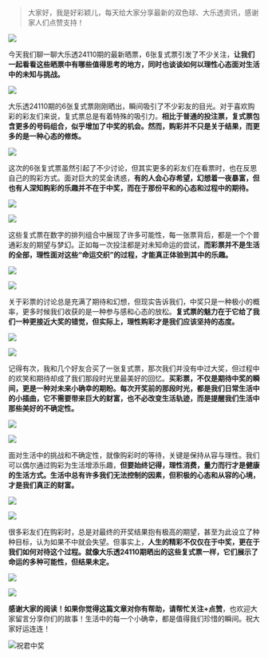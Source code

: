 > 大家好，我是好彩颖儿，每天给大家分享最新的双色球、大乐透资讯，感谢家人们点赞支持！

![](https://cdn.jsdelivr.net/gh/wangwenjie1314/PicCDN/2024-7-12/1720763627240-image.png)


今天我们聊一聊大乐透24110期的最新晒票，6张复式票引发了不少关注，**让我们一起看看这些晒票中有哪些值得思考的地方，同时也谈谈如何以理性心态面对生活中的未知与挑战。**


![](https://cdn.jsdelivr.net/gh/wangwenjie1314/PicCDN/2024-9-21/1726877470644-image.png)


大乐透24110期的6张复式票刚刚晒出，瞬间吸引了不少彩友的目光。对于喜欢购彩的彩友们来说，复式票总是有着特殊的吸引力。**相比于普通的投注票，复式票包含更多的号码组合，似乎增加了中奖的机会。然而，购彩并不只是关于结果，而更多的是一种心态的修炼。**


![](https://cdn.jsdelivr.net/gh/wangwenjie1314/PicCDN/2024-9-21/1726877482876-image.png)


这次的6张复式票虽然引起了不少讨论，但其实更多的彩友们在看票时，也在反思自己的购彩方式。面对巨大的奖金诱惑，**有的人会心存希望，幻想着一夜暴富，但也有人深知购彩的乐趣并不在于中奖，而在于那份平和的心态和过程中的期待。**


![](https://cdn.jsdelivr.net/gh/wangwenjie1314/PicCDN/2024-9-21/1726877491933-image.png)


![](https://cdn.jsdelivr.net/gh/wangwenjie1314/PicCDN/2024-9-21/1726877558264-image.png)


这些复式票在数字的排列组合中展现了许多可能性，每一张票背后，都是一个个普通彩友的期望与梦幻。正如每一次投注都是对未知命运的尝试，**而彩票并不是生活的全部，理性面对这些“命运交织”的过程，才能真正体验到其中的乐趣。**

![](https://cdn.jsdelivr.net/gh/wangwenjie1314/PicCDN/2024-9-21/1726877500968-image.png)


![](https://cdn.jsdelivr.net/gh/wangwenjie1314/PicCDN/2024-9-21/1726877590368-image.png)


关于彩票的讨论总是充满了期待和幻想，但现实告诉我们，中奖只是一种极小的概率，更多时候我们收获的是一种参与感和心态的放松。**复式票的魅力在于它给了我们一种更接近大奖的错觉，但实际上，理性购彩才是我们应该坚持的态度。**

![](https://cdn.jsdelivr.net/gh/wangwenjie1314/PicCDN/2024-9-21/1726877510163-image.png)


![](https://cdn.jsdelivr.net/gh/wangwenjie1314/PicCDN/2024-9-21/1726877602617-image.png)


记得有次，我和几个好友合买了一张复式票，那次我们并没有中过大奖，但过程中的欢笑和期待却成了我们那段时光里最美好的回忆。**买彩票，不仅是期待中奖的瞬间，更是一种对未来小确幸的期盼。每次开奖前的那段时光，都是我们日常生活中的小插曲，它不需要带来巨大的财富，也不必改变生活轨迹，而是提醒我们生活中那些美好的不确定性。**


![](https://cdn.jsdelivr.net/gh/wangwenjie1314/PicCDN/2024-9-21/1726877519564-image.png)


![](https://cdn.jsdelivr.net/gh/wangwenjie1314/PicCDN/2024-9-21/1726877613526-image.png)


面对生活中的挑战和不确定性，就像购彩时的等待，关键是保持从容与理性。我们可以偶尔通过购彩为生活增添乐趣，**但要始终记得，理性消费，量力而行才是健康的生活方式。生活中总有许多我们无法控制的因素，但积极的心态和从容的心境，才是我们真正的财富。**


![](https://cdn.jsdelivr.net/gh/wangwenjie1314/PicCDN/2024-9-21/1726877548569-image.png)


![](https://cdn.jsdelivr.net/gh/wangwenjie1314/PicCDN/2024-9-21/1726877622858-image.png)



很多彩友们在购彩时，总是对最终的开奖结果抱有极高的期望，甚至为此设立了种种目标，认为如果不中就会失望。但事实上，**人生的精彩不仅仅在于中奖，更在于我们如何对待这个过程。就像大乐透24110期晒出的这些复式票一样，它们展示了命运的多种可能性，但结果未定。**


![](https://cdn.jsdelivr.net/gh/wangwenjie1314/PicCDN/2024-9-21/1726877540135-image.png)


![](https://cdn.jsdelivr.net/gh/wangwenjie1314/PicCDN/2024-9-21/1726877631809-image.png)


**感谢大家的阅读！如果你觉得这篇文章对你有帮助，请帮忙关注+点赞**，也欢迎大家留言分享你们的故事！生活中的每一个小确幸，都是值得我们珍惜的瞬间。祝大家好运连连！


![祝君中奖](https://cdn.jsdelivr.net/gh/wangwenjie1314/PicCDN/2024-9-21/1726877674500-image.png)

